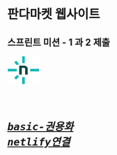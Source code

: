 # 판다마켓 웹사이트
## 스프린트 미션 - 1 과 2 제출



![alt text](image.png)
# <code style="text-decoration:underline;color:blue"> _[basic-권용화 netlify연결](https://codeit-sprintmission.netlify.app/)_</code>

